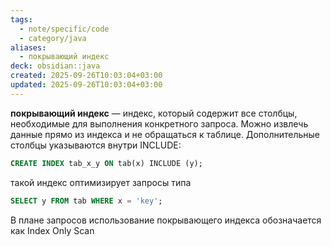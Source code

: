 ```yaml
---
tags:
  - note/specific/code
  - category/java
aliases:
  - покрывающий индекс
deck: obsidian::java
created: 2025-09-26T10:03:04+03:00
updated: 2025-09-26T10:03:04+03:00
---
```


**покрывающий индекс**
—
индекс, который содержит все столбцы, необходимые для выполнения конкретного запроса. Можно извлечь данные прямо из индекса и не обращаться к таблице. Дополнительные столбцы указываются внутри INCLUDE:
```sql
CREATE INDEX tab_x_y ON tab(x) INCLUDE (y);
```
такой индекс оптимизирует запросы типа
```sql
SELECT y FROM tab WHERE x = 'key';
```

В плане запросов использование покрывающего индекса обозначается как Index Only Scan
